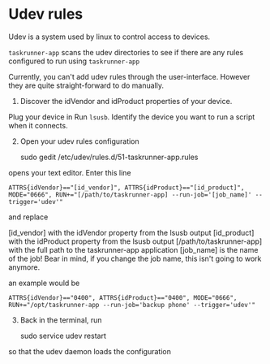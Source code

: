 # Udev rules

Udev is a system used by linux to control access to devices.

`taskrunner-app` scans the udev directories to see if there are any rules configured to run using `taskrunner-app`

Currently, you can't add udev rules through the user-interface.
However they are quite straight-forward to do manually.

1. Discover the idVendor and idProduct properties of your device.

Plug your device in
Run `lsusb`. Identify the device you want to run a script when it connects.

2. Open your udev rules configuration

    sudo gedit /etc/udev/rules.d/51-taskrunner-app.rules
	
opens your text editor. Enter this line

	ATTRS{idVendor}=="[id_vendor]", ATTRS{idProduct}=="[id_product]", MODE="0666", RUN+="[/path/to/taskrunner-app] --run-job='[job_name]' --trigger='udev'"

and replace

[id_vendor] with the idVendor property from the lsusb output
[id_product] with the idProduct property from the lsusb output
[/path/to/taskrunner-app] with the full path to the taskrunner-app application
[job_name] is the name of the job! Bear in mind, if you change the job name, this isn't going to work anymore.

an example would be

	ATTRS{idVendor}=="0400", ATTRS{idProduct}=="0400", MODE="0666", RUN+="/opt/taskrunner-app --run-job='backup phone' --trigger='udev'"



3. Back in the terminal, run

	sudo service udev restart
	
so that the udev daemon loads the configuration